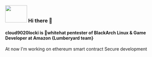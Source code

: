 ### <img src="https://splianel.sirv.com/cloud9020locki.jpg" width="70" height="55" alt="" />  Hi there 👋
#### cloud9020locki is 🎩whitehat pentester of BlackArch Linux & Game Developer at Amazon {Lumberyard team}
At now I'm working on ethereum smart contract Secure development


